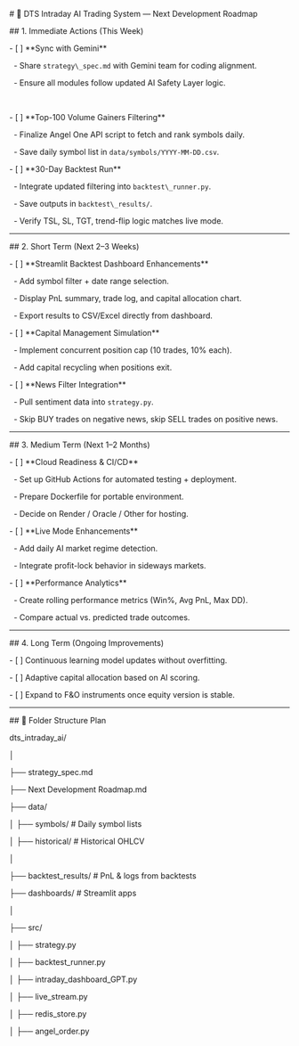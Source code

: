\# 📌 DTS Intraday AI Trading System — Next Development Roadmap



\## 1. Immediate Actions (This Week)

\- \[ ] \*\*Sync with Gemini\*\*  

&nbsp; - Share `strategy\_spec.md` with Gemini team for coding alignment.  

&nbsp; - Ensure all modules follow updated AI Safety Layer logic.

&nbsp; 

\- \[ ] \*\*Top-100 Volume Gainers Filtering\*\*  

&nbsp; - Finalize Angel One API script to fetch and rank symbols daily.  

&nbsp; - Save daily symbol list in `data/symbols/YYYY-MM-DD.csv`.



\- \[ ] \*\*30-Day Backtest Run\*\*  

&nbsp; - Integrate updated filtering into `backtest\_runner.py`.  

&nbsp; - Save outputs in `backtest\_results/`.  

&nbsp; - Verify TSL, SL, TGT, trend-flip logic matches live mode.



---



\## 2. Short Term (Next 2–3 Weeks)

\- \[ ] \*\*Streamlit Backtest Dashboard Enhancements\*\*  

&nbsp; - Add symbol filter + date range selection.  

&nbsp; - Display PnL summary, trade log, and capital allocation chart.  

&nbsp; - Export results to CSV/Excel directly from dashboard.



\- \[ ] \*\*Capital Management Simulation\*\*  

&nbsp; - Implement concurrent position cap (10 trades, 10% each).  

&nbsp; - Add capital recycling when positions exit.



\- \[ ] \*\*News Filter Integration\*\*  

&nbsp; - Pull sentiment data into `strategy.py`.  

&nbsp; - Skip BUY trades on negative news, skip SELL trades on positive news.



---



\## 3. Medium Term (Next 1–2 Months)

\- \[ ] \*\*Cloud Readiness \& CI/CD\*\*  

&nbsp; - Set up GitHub Actions for automated testing + deployment.  

&nbsp; - Prepare Dockerfile for portable environment.  

&nbsp; - Decide on Render / Oracle / Other for hosting.



\- \[ ] \*\*Live Mode Enhancements\*\*  

&nbsp; - Add daily AI market regime detection.  

&nbsp; - Integrate profit-lock behavior in sideways markets.



\- \[ ] \*\*Performance Analytics\*\*  

&nbsp; - Create rolling performance metrics (Win%, Avg PnL, Max DD).  

&nbsp; - Compare actual vs. predicted trade outcomes.



---



\## 4. Long Term (Ongoing Improvements)

\- \[ ] Continuous learning model updates without overfitting.  

\- \[ ] Adaptive capital allocation based on AI scoring.  

\- \[ ] Expand to F\&O instruments once equity version is stable.



---



\## 📂 Folder Structure Plan

dts\_intraday\_ai/

│

├── strategy\_spec.md

├── Next Development Roadmap.md

├── data/

│ ├── symbols/ # Daily symbol lists

│ ├── historical/ # Historical OHLCV

│

├── backtest\_results/ # PnL \& logs from backtests

├── dashboards/ # Streamlit apps

│

├── src/

│ ├── strategy.py

│ ├── backtest\_runner.py

│ ├── intraday\_dashboard\_GPT.py

│ ├── live\_stream.py

│ ├── redis\_store.py

│ ├── angel\_order.py



